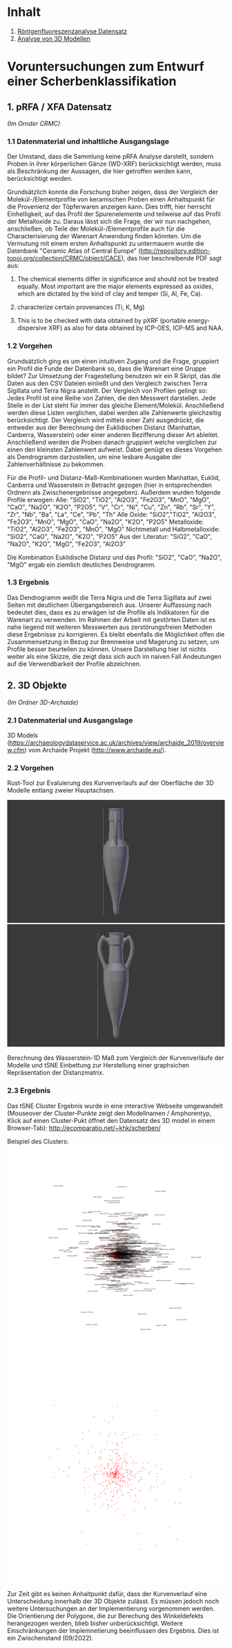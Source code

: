 
# Inhalt
1. [Röntgenfluoreszenzanalyse Datensatz](#crmcana)
3. [Analyse von 3D Modellen](#3dmodana)

# Voruntersuchungen zum Entwurf einer Scherbenklassifikation

## 1. pRFA / XFA Datensatz  <a name="crmcana"></a>
*(Im Ornder CRMC)*

### 1.1 Datenmaterial und inhaltliche Ausgangslage

Der Umstand, dass die Sammlung keine pRFA Analyse darstellt, sondern Proben in ihrer körperlichen Gänze (WD-XRF) berücksichtigt werden, muss als Beschränkung der Aussagen, die hier getroffen werden kann, berücksichtigt werden.

Grundsätzlich konnte die Forschung bisher zeigen, dass der Vergleich der Molekül-/Elementprofile von keramischen Proben einen Anhaltspunkt für die Provenienz der Töpferwaren anzeigen kann. Dies trifft, hier herrscht Einhelligkeit, auf das Profil der Spurenelemente und teilweise auf das Profil der Metalloxide zu. Daraus lässt sich die Frage, der wir nun nachgehen, anschließen, ob Teile der Molekül-/Elementprofile auch für die Characterisierung der Warenart Anwendung finden könnten. Um die Vermutung mit einem ersten Anhaltspunkt zu untermauern wurde die Datenbank "Ceramic Atlas of Central Europe" (http://repository.edition-topoi.org/collection/CRMC/object/CACE), das hier beschreibende PDF sagt aus:

1. The chemical elements differ in significance and should not be treated equally. Most important are the
major elements expressed as oxides, which are dictated by the kind of clay and temper (Si, Al, Fe, Ca).

2. characterize certain provenances (Ti, K, Mg)

3. This is to be checked with data
obtained by pXRF (portable energy-dispersive XRF) as also for data obtained by ICP-OES, ICP-MS and NAA.

### 1.2 Vorgehen

Grundsätzlich ging es um einen intuitiven Zugang und die Frage, gruppiert ein Profil die Funde der Datenbank so, dass die Warenart eine Gruppe bildet? Zur Umsetzung der Fragestellung benutzen wir ein R Skript, das die Daten aus den CSV Dateien einließt und den Vergleich zwischen Terra Sigillata und Terra Nigra anstellt. Der Vergleich von Profilen gelingt so: Jedes Profil ist eine Reihe von Zahlen, die den Messwert darstellen. Jede Stelle in der List steht für immer das gleiche Element/Molekül. Anschließend werden diese Listen verglichen, dabei werden alle Zahlenwerte gleichzeitig berücksichtigt. Der Vergleich wird mittels einer Zahl ausgedrückt, die entweder aus der Berechnung der Euklidischen Distanz (Manhattan, Canberra, Wasserstein) oder einer anderen Bezifferung dieser Art ableitet. Anschließend werden die Proben danach gruppiert welche verglichen zur einen den kleinsten Zahlenwert aufweist. Dabei genügt es dieses Vorgehen als Dendrogramm darzustellen, um eine lesbare Ausgabe der Zahlenverhältnisse zu bekommen.

Für die Profil- und Distanz-Maß-Kombinationen wurden Manhattan, Euklid, Canberra und Wasserstein in Betracht gezogen (hier in entsprechenden Ordnern als Zwischenergebnisse angegeben). Außerdem wurden folgende Profile erwogen:
Alle: "SiO2", "TiO2", "Al2O3", "Fe2O3", "MnO", "MgO", "CaO", "Na2O", "K2O", "P2O5", "V", "Cr", "Ni", "Cu", "Zn", "Rb", "Sr", "Y", "Zr", "Nb", "Ba", "La", "Ce", "Pb", "Th"
Alle Oxide: "SiO2","TiO2", "Al2O3", "Fe2O3", "MnO", "MgO", "CaO", "Na2O", "K2O", "P2O5"
Metalloxide: "TiO2", "Al2O3", "Fe2O3", "MnO", "MgO"
Nichtmetall und Halbmetalloxide: "SiO2", "CaO", "Na2O", "K2O", "P2O5"
Aus der Literatur: "SiO2", "CaO", "Na2O", "K2O", "MgO", "Fe2O3", "Al2O3"

Die Kombination Euklidische Distanz und das Profil: "SiO2", "CaO", "Na2O", "MgO" ergab ein ziemlich deutliches Dendrogramm.

### 1.3 Ergebnis

Das Dendrogramm weißt die Terra Nigra und die Terra Sigillata auf zwei Seiten mit deutlichem Übergangsbereich aus. Unserer Auffassung nach bedeutet dies, dass es zu erwägen ist die Profile als Indikatoren für die Warenart zu verwenden. Im Rahmen der Arbeit mit gestörten Daten ist es nahe liegend mit weiteren Messwerten aus zerstörungsfreien Methoden diese Ergebnisse zu korrigieren. Es bleibt ebenfalls die Möglichkeit offen die Zusammensetzung in Bezug zur Brennweise und Magerung zu setzen, um Profile besser beurteilen zu können. Unsere Darstellung hier ist nichts weiter als eine Skizze, die zeigt dass sich auch im naiven Fall Andeutungen auf die Verwendbarkeit der Profile abzeichnen.

## 2. 3D Objekte <a name="3dmodana"></a>

*(Im Ordner 3D-Archaide)* 

### 2.1 Datenmaterial und Ausgangslage

3D Models (https://archaeologydataservice.ac.uk/archives/view/archaide_2019/overview.cfm) vom Archaide Projekt (http://www.archaide.eu/).

### 2.2 Vorgehen

Rust-Tool zur Evaluierung des Kurvenverlaufs auf der Oberfläche der 3D Modelle entlang zweier Hauptachsen.

![Hauptachse 1](tangentebackRhodianTypeD123.png)
![Hauptachse 2](tangenteleftRhodianTypeD123.png)

Berechnung des Wasserstein-1D Maß zum Vergleich der Kurvenverläufe der Modelle und tSNE Einbettung zur Herstellung einer graphsichen Repräsentation der Distanzmatrix.

### 2.3 Ergebnis

Das tSNE Cluster Ergebnis wurde in eine interactive Webseite umgewandelt (Mouseover der Cluster-Punkte zeigt den Modellnamen / Amphorentyp, 
Klick auf einen Cluster-Pukt öffnet den Datensatz des 3D model in einem Browser-Tab): http://ecomparatio.net/~khk/scherben/

Beispiel des Clusters:
![](doesitcluster.png)
![](doesitclusterwol.png)

Zur Zeit gibt es keinen Anhaltpunkt dafür, dass der Kurvenverlauf eine Unterscheidung innerhalb der 3D Objekte zulässt. Es müssen jedoch noch weitere Untersuchungen an der Implementierung vorgenommen werden. Die Orientierung der Polygone, die zur Berechung des Winkeldefekts herangezogen werden, blieb bisher unberücksichtigt. Weitere Einschränkungen der Implemnetierung beeinflussen des Ergebnis. Dies ist ein Zwischenstand (09/2022).
